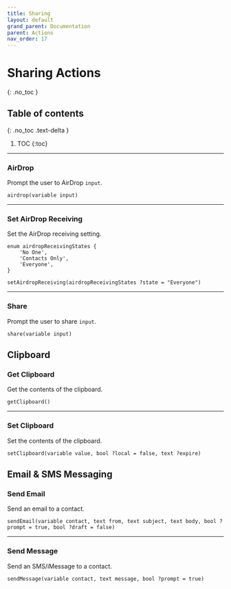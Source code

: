 ```yaml
---
title: Sharing
layout: default
grand_parent: Documentation
parent: Actions
nav_order: 17
---
```


# Sharing Actions
{: .no_toc }

## Table of contents
{: .no_toc .text-delta }

1. TOC
{:toc}

---

### AirDrop

Prompt the user to AirDrop `input`.

```
airdrop(variable input)
```

---

### Set AirDrop Receiving

Set the AirDrop receiving setting.

```
enum airdropReceivingStates {
    'No One',
    'Contacts Only',
    'Everyone',
}

setAirdropReceiving(airdropReceivingStates ?state = "Everyone")
```

---

### Share

Prompt the user to share `input`.

```
share(variable input)
```

## Clipboard

### Get Clipboard

Get the contents of the clipboard.

```
getClipboard()
```

---

### Set Clipboard

Set the contents of the clipboard.

```
setClipboard(variable value, bool ?local = false, text ?expire)
```

## Email & SMS Messaging

### Send Email

Send an email to a contact.

```
sendEmail(variable contact, text from, text subject, text body, bool ?prompt = true, bool ?draft = false)
```

---

### Send Message

Send an SMS/iMessage to a contact.

```
sendMessage(variable contact, text message, bool ?prompt = true)
```
